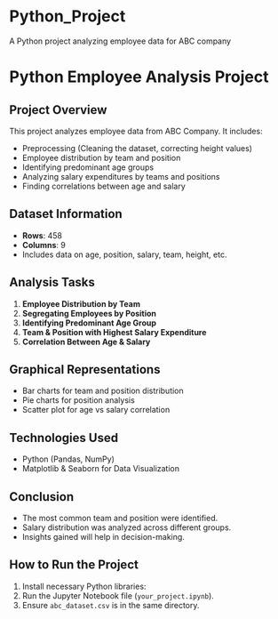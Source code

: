 # Python_Project
A Python project analyzing employee data for ABC company
# Python Employee Analysis Project

## Project Overview
This project analyzes employee data from ABC Company. It includes:
- Preprocessing (Cleaning the dataset, correcting height values)
- Employee distribution by team and position
- Identifying predominant age groups
- Analyzing salary expenditures by teams and positions
- Finding correlations between age and salary

## Dataset Information
- **Rows**: 458
- **Columns**: 9
- Includes data on age, position, salary, team, height, etc.

## Analysis Tasks
1. **Employee Distribution by Team**
2. **Segregating Employees by Position**
3. **Identifying Predominant Age Group**
4. **Team & Position with Highest Salary Expenditure**
5. **Correlation Between Age & Salary**

## Graphical Representations
- Bar charts for team and position distribution
- Pie charts for position analysis
- Scatter plot for age vs salary correlation

## Technologies Used
- Python (Pandas, NumPy)
- Matplotlib & Seaborn for Data Visualization

## Conclusion
- The most common team and position were identified.
- Salary distribution was analyzed across different groups.
- Insights gained will help in decision-making.

## How to Run the Project
1. Install necessary Python libraries:
2. Run the Jupyter Notebook file (`your_project.ipynb`).
3. Ensure `abc_dataset.csv` is in the same directory.
